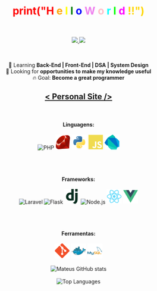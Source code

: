 <h1 align="center">
  <font color="red">print("H</font>
  <font color="orange">e</font>
  <font color="yellow">l</font>
  <font color="green">l</font>
  <font color="blue">o</font>
  <font color="indigo"> </font>
  <font color="violet">W</font>
  <font color="pink">o</font>
  <font color="cyan">r</font>
  <font color="lime">l</font>
  <font color="magenta">d</font>
  <font color="gold">!!")</font>
  <br><br>
</h1>

<div align="center">
  <a href="https://www.instagram.com/mah_san.an/" target="_blank">
    <img src="https://img.shields.io/badge/Instagram-%23E4405F.svg?style=for-the-badge&logo=Instagram&logoColor=white">
  </a>
  <a href="https://www.linkedin.com/in/mateus-dos-santos-de-andrade/" target="_blank">
    <img src="https://img.shields.io/badge/LinkedIn-0077B5?style=for-the-badge&logo=linkedin&logoColor=white">
  </a>

 <br><br> 📖 Learning **Back-End | Front-End | DSA | System Design**  
  🤝 Looking for **opportunities to make my knowledge useful**  
  🔥 Goal: **Become a great programmer**
  
</div>

<h2 align="center">
  <a href="https://mateus987.github.io/portfolio/" target="_blank"> &lt; Personal Site /&gt; </a>
</h2>

<div align="center"><br>

<!-- Linguagens -->
  <h4>Linguagens:</h4>
  <img height="55" width="55" src="https://upload.wikimedia.org/wikipedia/commons/thumb/3/31/Webysther_20160423_-_Elephpant.svg/2560px-Webysther_20160423_-_Elephpant.svg.png" alt="PHP">
  <img height="40" width="40" src="https://raw.githubusercontent.com/devicons/devicon/master/icons/ruby/ruby-original.svg" alt="Ruby">
  <img height="40" width="40" src="https://raw.githubusercontent.com/devicons/devicon/master/icons/python/python-original.svg" alt="Python">
  <img height="40" width="40" src="https://raw.githubusercontent.com/devicons/devicon/master/icons/javascript/javascript-plain.svg" alt="JavaScript">
  <img height="40" width="40" src="https://raw.githubusercontent.com/devicons/devicon/master/icons/dart/dart-original.svg" alt="Dart">


  
  <br><br>

  <!-- Frameworks -->
  <h4>Frameworks:</h4>
  <img height="40" width="40" src="https://cdn.jsdelivr.net/gh/devicons/devicon/icons/laravel/laravel-original.svg" alt="Laravel">
  <img height="40" width="40" src="https://encrypted-tbn0.gstatic.com/images?q=tbn:ANd9GcTmD38KsMgEwahtWc_Nfs5ZVktP9dBc36MUZA&s" alt="Flask">
  <img height="40" width="40" src="https://raw.githubusercontent.com/devicons/devicon/master/icons/django/django-plain.svg" alt="Django">
  <img height="40" width="40" src="https://www.svgrepo.com/show/354119/nodejs-icon.svg" alt="Node.js">
  <img height="40" width="40" src="https://raw.githubusercontent.com/devicons/devicon/master/icons/react/react-original.svg" alt="React">
  <img height="40" width="40" src="https://raw.githubusercontent.com/devicons/devicon/master/icons/vuejs/vuejs-original.svg" alt="Vue.js">


  <br><br>

  <!-- Ferramentas -->
  <h4>Ferramentas:</h4>
  <img height="40" width="40" src="https://raw.githubusercontent.com/devicons/devicon/master/icons/git/git-original.svg" alt="Git">
  <img height="40" width="40" src="https://raw.githubusercontent.com/devicons/devicon/master/icons/docker/docker-original.svg" alt="Docker">
  <img height="40" width="40" src="https://raw.githubusercontent.com/devicons/devicon/master/icons/mysql/mysql-original-wordmark.svg" alt="MySQL">
</div>

<br>

<div align="center">
  <img
    src="https://github-readme-stats.vercel.app/api?username=Mateus987&show_icons=true&theme=tokyonight"
    alt="Mateus GitHub stats"
  />
  <br><br>
  <img
    src="https://github-readme-stats.vercel.app/api/top-langs/?username=Mateus987&layout=compact&theme=tokyonight"
    alt="Top Languages"
  />
</div>

<br>
